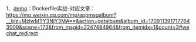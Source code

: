 1、[demo](/code/docker)：Dockerfile实战-对应文章：https://mp.weixin.qq.com/mp/appmsgalbum?__biz=MzIwMTY3NjY3MA==&action=getalbum&album_id=1709113917177643009&scene=173&from_msgid=2247484964&from_itemidx=1&count=3#wechat_redirect